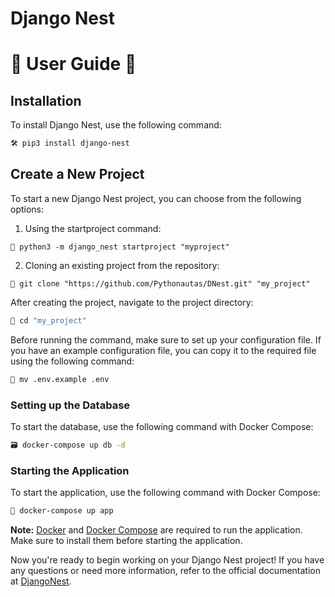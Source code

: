 # Django Nest 
# 📘 User Guide 📘

## Installation
To install Django Nest, use the following command:

```bash
🛠️ pip3 install django-nest     
```

## Create a New Project
To start a new Django Nest project, you can choose from the following options:

1. Using the startproject command:

```python3 
🌟 python3 -m django_nest startproject "myproject"
```

2. Cloning an existing project from the repository:

```git
🌟 git clone "https://github.com/Pythonautas/DNest.git" "my_project"
```

After creating the project, navigate to the project directory:

```bash
📁 cd "my_project"
```

Before running the command, make sure to set up your configuration file. If you have an example configuration file, you can copy it to the required file using the following command:

```bash
🚚 mv .env.example .env
```

### Setting up the Database

To start the database, use the following command with Docker Compose:
```bash
🗃️ docker-compose up db -d
```
### Starting the Application
To start the application, use the following command with Docker Compose:

```bash
🐳 docker-compose up app
 ```

**Note:**
[Docker](https://docs.docker.com/engine/install/) and [Docker Compose](https://docs.docker.com/compose/) are required to run the application. Make sure to install them before starting the application.

Now you're ready to begin working on your Django Nest project! If you have any questions or need more information, refer to the official documentation at [DjangoNest]().
